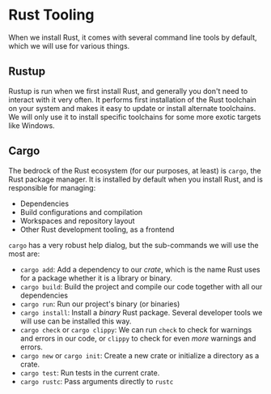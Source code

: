 # Rust Tooling

When we install Rust, it comes with several command line tools by default, which we will
use for various things.

## Rustup

Rustup is run when we first install Rust, and generally you don't need to interact with
it very often. It performs first installation of the Rust toolchain on your system and
makes it easy to update or install alternate toolchains. We will only use it to install
specific toolchains for some more exotic targets like Windows.

## Cargo

The bedrock of the Rust ecosystem (for our purposes, at least) is `cargo`, the Rust
package manager. It is installed by default when you install Rust, and is responsible
for managing:

- Dependencies
- Build configurations and compilation
- Workspaces and repository layout
- Other Rust development tooling, as a frontend

`cargo` has a very robust help dialog, but the sub-commands we will use the most are:

- `cargo add`: Add a dependency to our *crate*, which is the name Rust uses for a package
  whether it is a library or binary.
- `cargo build`: Build the project and compile our code together with all our
  dependencies
- `cargo run`: Run our project's binary (or binaries)
- `cargo install`: Install a *binary* Rust package. Several developer tools we will use
  can be installed this way.
- `cargo check` or `cargo clippy`: We can run `check` to check for warnings and errors
  in our code, or `clippy` to check for even *more* warnings and errors.
- `cargo new` or `cargo init`: Create a new crate or initialize a directory as a crate.
- `cargo test`: Run tests in the current crate.
- `cargo rustc`: Pass arguments directly to `rustc`

